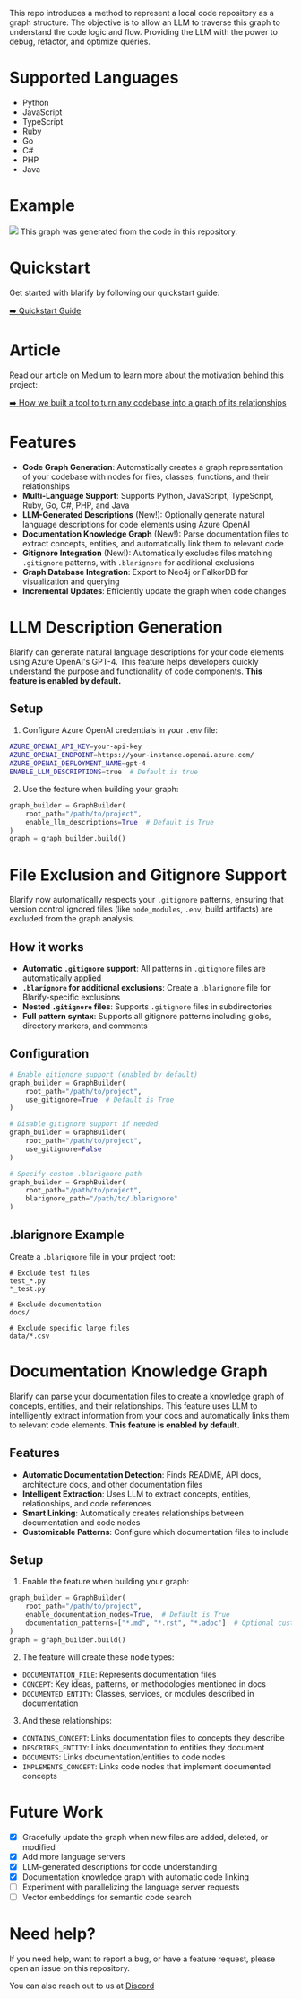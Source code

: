 This repo introduces a method to represent a local code repository as a graph structure. The objective is to allow an LLM to traverse this graph to understand the code logic and flow. Providing the LLM with the power to debug, refactor, and optimize queries.

# Supported Languages

- Python
- JavaScript
- TypeScript
- Ruby
- Go
- C#
- PHP
- Java

# Example

<img src="https://raw.githubusercontent.com/blarApp/blarify/refs/heads/main/docs/visualisation.png"></img>
This graph was generated from the code in this repository.

# Quickstart

Get started with blarify by following our quickstart guide:

[➡️ Quickstart Guide](https://github.com/blarApp/blarify/blob/main/docs/quickstart.md)

# Article

Read our article on Medium to learn more about the motivation behind this project:

[➡️ How we built a tool to turn any codebase into a graph of its relationships](https://medium.com/@v4rgas/how-we-built-a-tool-to-turn-any-code-base-into-a-graph-of-its-relationships-23c7bd130f13)

# Features

- **Code Graph Generation**: Automatically creates a graph representation of your codebase with nodes for files, classes, functions, and their relationships
- **Multi-Language Support**: Supports Python, JavaScript, TypeScript, Ruby, Go, C#, PHP, and Java
- **LLM-Generated Descriptions** (New!): Optionally generate natural language descriptions for code elements using Azure OpenAI
- **Documentation Knowledge Graph** (New!): Parse documentation files to extract concepts, entities, and automatically link them to relevant code
- **Gitignore Integration** (New!): Automatically excludes files matching `.gitignore` patterns, with `.blarignore` for additional exclusions
- **Graph Database Integration**: Export to Neo4j or FalkorDB for visualization and querying
- **Incremental Updates**: Efficiently update the graph when code changes

# LLM Description Generation

Blarify can generate natural language descriptions for your code elements using Azure OpenAI's GPT-4. This feature helps developers quickly understand the purpose and functionality of code components. **This feature is enabled by default.**

## Setup

1. Configure Azure OpenAI credentials in your `.env` file:
```bash
AZURE_OPENAI_API_KEY=your-api-key
AZURE_OPENAI_ENDPOINT=https://your-instance.openai.azure.com/
AZURE_OPENAI_DEPLOYMENT_NAME=gpt-4
ENABLE_LLM_DESCRIPTIONS=true  # Default is true
```

2. Use the feature when building your graph:
```python
graph_builder = GraphBuilder(
    root_path="/path/to/project",
    enable_llm_descriptions=True  # Default is True
)
graph = graph_builder.build()
```

# File Exclusion and Gitignore Support

Blarify now automatically respects your `.gitignore` patterns, ensuring that version control ignored files (like `node_modules`, `.env`, build artifacts) are excluded from the graph analysis.

## How it works

- **Automatic `.gitignore` support**: All patterns in `.gitignore` files are automatically applied
- **`.blarignore` for additional exclusions**: Create a `.blarignore` file for Blarify-specific exclusions
- **Nested `.gitignore` files**: Supports `.gitignore` files in subdirectories
- **Full pattern syntax**: Supports all gitignore patterns including globs, directory markers, and comments

## Configuration

```python
# Enable gitignore support (enabled by default)
graph_builder = GraphBuilder(
    root_path="/path/to/project",
    use_gitignore=True  # Default is True
)

# Disable gitignore support if needed
graph_builder = GraphBuilder(
    root_path="/path/to/project",
    use_gitignore=False
)

# Specify custom .blarignore path
graph_builder = GraphBuilder(
    root_path="/path/to/project",
    blarignore_path="/path/to/.blarignore"
)
```

## .blarignore Example

Create a `.blarignore` file in your project root:

```
# Exclude test files
test_*.py
*_test.py

# Exclude documentation
docs/

# Exclude specific large files
data/*.csv
```

# Documentation Knowledge Graph

Blarify can parse your documentation files to create a knowledge graph of concepts, entities, and their relationships. This feature uses LLM to intelligently extract information from your docs and automatically links them to relevant code elements. **This feature is enabled by default.**

## Features

- **Automatic Documentation Detection**: Finds README, API docs, architecture docs, and other documentation files
- **Intelligent Extraction**: Uses LLM to extract concepts, entities, relationships, and code references
- **Smart Linking**: Automatically creates relationships between documentation and code nodes
- **Customizable Patterns**: Configure which documentation files to include

## Setup

1. Enable the feature when building your graph:
```python
graph_builder = GraphBuilder(
    root_path="/path/to/project",
    enable_documentation_nodes=True,  # Default is True
    documentation_patterns=["*.md", "*.rst", "*.adoc"]  # Optional custom patterns
)
graph = graph_builder.build()
```

2. The feature will create these node types:
- `DOCUMENTATION_FILE`: Represents documentation files
- `CONCEPT`: Key ideas, patterns, or methodologies mentioned in docs
- `DOCUMENTED_ENTITY`: Classes, services, or modules described in documentation

3. And these relationships:
- `CONTAINS_CONCEPT`: Links documentation files to concepts they describe
- `DESCRIBES_ENTITY`: Links documentation to entities they document
- `DOCUMENTS`: Links documentation/entities to code nodes
- `IMPLEMENTS_CONCEPT`: Links code nodes that implement documented concepts

# Future Work

- [x] Gracefully update the graph when new files are added, deleted, or modified
- [x] Add more language servers
- [x] LLM-generated descriptions for code understanding
- [x] Documentation knowledge graph with automatic code linking
- [ ] Experiment with parallelizing the language server requests
- [ ] Vector embeddings for semantic code search

# Need help?

If you need help, want to report a bug, or have a feature request, please open an issue on this repository.

You can also reach out to us at [Discord](https://discord.gg/s8pqnPt5AP)
